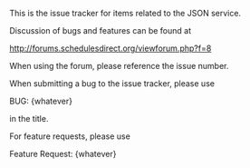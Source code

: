 This is the issue tracker for items related to the JSON service.

Discussion of bugs and features can be found at

http://forums.schedulesdirect.org/viewforum.php?f=8

When using the forum, please reference the issue number.

When submitting a bug to the issue tracker, please use

BUG: {whatever}

in the title.

For feature requests, please use

Feature Request: {whatever}
